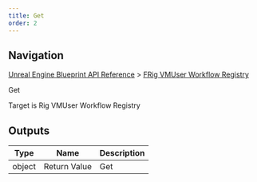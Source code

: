 ```yaml
---
title: Get
order: 2
---
```

## Navigation

[Unreal Engine Blueprint API Reference](https://dev.epicgames.com/documentation/en-us/unreal-engine/BlueprintAPI) > [FRig VMUser Workflow Registry](https://dev.epicgames.com/documentation/en-us/unreal-engine/BlueprintAPI/FRigVMUserWorkflowRegistry)

Get

Target is Rig VMUser Workflow Registry

## Outputs

| Type | Name | Description |
| --- | --- | --- |
| object | Return Value | Get |
